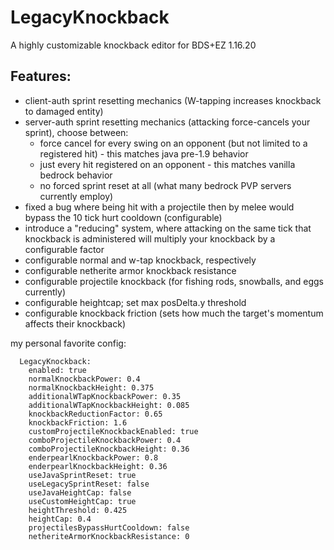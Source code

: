 # LegacyKnockback
A highly customizable knockback editor for BDS+EZ 1.16.20

## Features:

- client-auth sprint resetting mechanics (W-tapping increases knockback to damaged entity)
- server-auth sprint resetting mechanics (attacking force-cancels your sprint), choose between:
    - force cancel for every swing on an opponent (but not limited to a registered hit) - this matches java pre-1.9 behavior
    - just every hit registered on an opponent - this matches vanilla bedrock behavior
    - no forced sprint reset at all (what many bedrock PVP servers currently employ)
- fixed a bug where being hit with a projectile then by melee would bypass the 10 tick hurt cooldown (configurable)
- introduce a "reducing" system, where attacking on the same tick that knockback is administered will multiply your knockback by a configurable factor
- configurable normal and w-tap knockback, respectively
- configurable netherite armor knockback resistance
- configurable projectile knockback (for fishing rods, snowballs, and eggs currently)
- configurable heightcap; set max posDelta.y threshold
- configurable knockback friction (sets how much the target's momentum affects their knockback)

my personal favorite config:

```
  LegacyKnockback:
    enabled: true
    normalKnockbackPower: 0.4
    normalKnockbackHeight: 0.375
    additionalWTapKnockbackPower: 0.35
    additionalWTapKnockbackHeight: 0.085
    knockbackReductionFactor: 0.65
    knockbackFriction: 1.6
    customProjectileKnockbackEnabled: true
    comboProjectileKnockbackPower: 0.4
    comboProjectileKnockbackHeight: 0.36
    enderpearlKnockbackPower: 0.8
    enderpearlKnockbackHeight: 0.36
    useJavaSprintReset: true
    useLegacySprintReset: false
    useJavaHeightCap: false
    useCustomHeightCap: true
    heightThreshold: 0.425
    heightCap: 0.4
    projectilesBypassHurtCooldown: false
    netheriteArmorKnockbackResistance: 0
```
